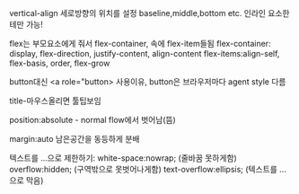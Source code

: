 vertical-align 세로방향의 위치를 설정 baseline,middle,bottom etc. 인라인 요소한테만 가능!

flex는 부모요소에게 줘서 flex-container, 속에 flex-item들됨
    flex-container: display, flex-direction, justify-content, align-content
    flex-items:align-self, flex-basis, order, flex-grow

button대신 <a role="button> 사용이유, button은 브라우저마다 agent style 다름

title-마우스올리면 툴팁보임

position:absolute - normal flow에서 벗어남(뜸)

margin:auto 남은공간을 동등하게 분배

텍스트를 ...으로 제한하기:
white-space:nowrap; (줄바꿈 못하게함)
overflow:hidden; (구역밖으로 못벗어나게함)
text-overflow:ellipsis; (텍스트를 ...으로 막음)